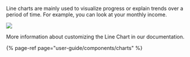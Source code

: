 [comment]: # ($page_title=Line)
[comment]: # ($page_description=An overview of Line Chart)

Line charts are mainly used to visualize progress or explain trends over a period of time. For example, you can look at your monthly income.

![](https://gblobscdn.gitbook.com/assets%2F-LQ08RFAKZvFADEiXKFy%2F-MEUTS5Cb65Kk4L2d8GI%2F-MEUrtEKTNQN7XsW4H_-%2Fimage.png?alt=media&token=0415a89c-f5f0-415c-8fb2-818ab008cee1)

More information about customizing the Line Chart in our documentation.

{% page-ref page="user-guide/components/charts" %}

